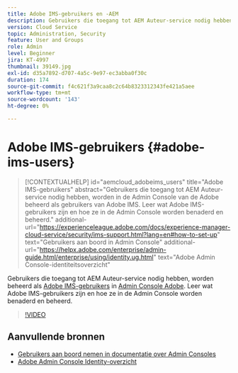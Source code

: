 ```yaml
---
title: Adobe IMS-gebruikers en -AEM
description: Gebruikers die toegang tot AEM Auteur-service nodig hebben, worden in de Admin Console van de Adobe beheerd als gebruikers van Adobe IMS. Leer wat Adobe IMS-gebruikers zijn en hoe ze in de Admin Console worden benaderd en beheerd.
version: Cloud Service
topic: Administration, Security
feature: User and Groups
role: Admin
level: Beginner
jira: KT-4997
thumbnail: 39149.jpg
exl-id: d35a7892-d707-4a5c-9e97-ec3abba0f30c
duration: 174
source-git-commit: f4c621f3a9caa8c2c64b8323312343fe421a5aee
workflow-type: tm+mt
source-wordcount: '143'
ht-degree: 0%

---
```


# Adobe IMS-gebruikers {#adobe-ims-users}

>[!CONTEXTUALHELP]
>id="aemcloud_adobeims_users"
>title="Adobe IMS-gebruikers"
>abstract="Gebruikers die toegang tot AEM Auteur-service nodig hebben, worden in de Admin Console van de Adobe beheerd als gebruikers van Adobe IMS. Leer wat Adobe IMS-gebruikers zijn en hoe ze in de Admin Console worden benaderd en beheerd."
>additional-url="https://experienceleague.adobe.com/docs/experience-manager-cloud-service/security/ims-support.html?lang=en#how-to-set-up" text="Gebruikers aan boord in Admin Console"
>additional-url="https://helpx.adobe.com/enterprise/admin-guide.html/enterprise/using/identity.ug.html" text="Adobe Admin Console-identiteitsoverzicht"

Gebruikers die toegang tot AEM Auteur-service nodig hebben, worden beheerd als [Adobe IMS-gebruikers](https://helpx.adobe.com/nl/enterprise/using/set-up-identity.html) in [Admin Console Adobe](https://adminconsole.adobe.com). Leer wat Adobe IMS-gebruikers zijn en hoe ze in de Admin Console worden benaderd en beheerd.

>[!VIDEO](https://video.tv.adobe.com/v/39149?quality=12&learn=on)

## Aanvullende bronnen

+ [Gebruikers aan boord nemen in documentatie over Admin Consoles](https://experienceleague.adobe.com/docs/experience-manager-cloud-service/security/ims-support.html#onboarding-users-in-admin-console)
+ [Adobe Admin Console Identity-overzicht](https://helpx.adobe.com/enterprise/using/identity.html)
